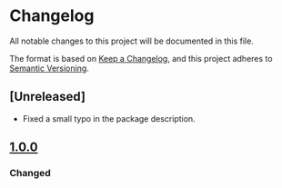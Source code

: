 # Changelog
All notable changes to this project will be documented in this file.

The format is based on [Keep a Changelog](https://keepachangelog.com/en/1.0.0/),
and this project adheres to [Semantic Versioning](https://semver.org/spec/v2.0.0.html).

## [Unreleased]
- Fixed a small typo in the package description.

## [1.0.0]
### Changed

[1.0.0]: https://github.com/badawe/ScriptableObjectCollection/releases/tag/v1.0.0
